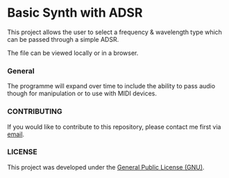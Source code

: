 # Basic Synth with ADSR

This project allows the user to select a frequency & wavelength type
which can be passed through a simple ADSR.

The file can be viewed locally or in a browser.

### General

The programme will expand over time to include the ability to pass audio though for manipulation or to use with MIDI devices.

### CONTRIBUTING

If you would like to contribute to this repository, please contact me first via [email](hi@benlambosullivan.com).

### LICENSE

This project was developed under the [General Public License (GNU)](https://www.gnu.org/licenses/gpl-3.0.en.html).
